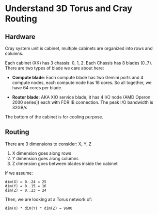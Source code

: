 # Understand 3D Torus and Cray Routing




## Hardware
Cray system unit is cabinet, multiple cabinets are organized into rows and columns.

Each cabinet (XK) has 3 chassis: 0, 1, 2. Each Chassis has 8 blades (0..7). There are two types of blade we care about here:

* **Compute blade**: Each compute blade has two Gemini ports and 4 compute nodes, each compute node has 16 cores. So all together, we have 64 cores per blade.

* **Router blade**: AKA XIO service blade, it has 4 I/O node (AMD Operon 2000 series]) each with FDR IB connection. The peak I/O bandwidth is 32GB/s 


The bottom of the cabinet is for cooling purpose.



## Routing

There are 3 dimensions to consider: X, Y, Z

1. X dimension goes along rows
2. Y dimension goes along columns
3. Z dimension goes between blades inside the cabinet

If we assume:

    dim(X) = 0..24 = 25
    dim(Y) = 0..15 = 16
    dim(Z) = 0..23 = 24
    
Then, we are looking at a Torus network of:

	dim(X) * dim(Y) * dim(Z) = 9600
	




